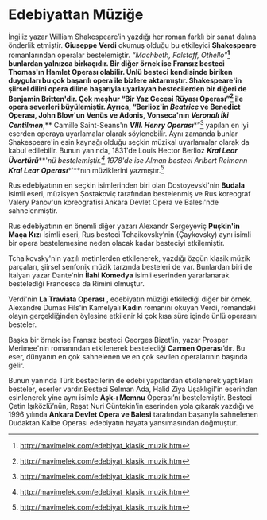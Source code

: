 # Edebiyattan Müziğe

İngiliz yazar William Shakespeare’in yazdığı her roman farklı bir sanat dalına önderlik etmiştir. **Giuseppe Verdi** okumuş olduğu bu etkileyici **Shakespeare** romanlarından operalar bestelemiştir. **“Machbeth*, Falstaff, Othello*”**[^1] bunlardan yalnızca birkaçıdır. Bir diğer örnek ise Fransız besteci **Thomas'ın** **Hamlet Operası** olabilir. Ünlü besteci kendisinde biriken duyguları bu çok başarılı opera ile bizlere aktarmıştır. Shakespeare'in şiirsel dilini opera diline başarıyla uyarlayan bestecilerden bir diğeri de **Benjamin Britten**'dir. Çok meşhur **“Bir Yaz Gecesi Rüyası Operası”**[^2] ile opera severleri büyülemiştir. Ayrıca, “Berlioz'in ***Beatrice*** **ve** **Benedict Operası**, John Blow'un **Venüs ve Adonis**, Vonseca'nın ***Veronalı İki Centilmen*****,** Camille Saint-Seans'ın ***VIII. Henry Operası****”[^3] yapılan en iyi eserden operaya uyarlamalar olarak söylenebilir. Aynı zamanda bunlar Shakespeare'in esin kaynağı olduğu seçkin müzikal uyarlamalar olarak da kabul edilebilir. Bunun yanında, 1831'de Louis Hector Berlioz ***Kral Lear Üvertürü*****'**nü bestelemiştir.[^4] 1978'de ise Alman besteci Aribert Reimann **Kral Lear*** ***Operası*****'**nın müziklerini yazmıştır.[^5] 

Rus edebiyatının en seçkin isimlerinden biri olan Dostoyevski'nin **Budala** isimli eseri, müzisyen Şostakoviç tarafından bestelenmiş ve Rus koreograf Valery Panov'un koreografisi Ankara Devlet Opera ve Balesi'nde sahnelenmiştir.

Rus edebiyatının en önemli diğer yazarı Alexandr Sergeyeviç **Puşkin'in Maça Kızı** isimli eseri, Rus besteci Tchaikovsky’nin (Çaykovsky) aynı isimli bir opera bestelemesine neden olacak kadar besteciyi etkilemiştir.

Tchaikovsky'nin yazılı metinlerden etkilenerek, yazdığı özgün klasik müzik parçaları, şiirsel senfonik müzik tarzında besteleri de var. Bunlardan biri de İtalyan yazar Dante'nin **İlahi Komedya** isimli eserinden yararlanarak bestelediği Francesca da Rimini olmuştur.

Verdi'nin **La Traviata Operası** , edebiyatın müziği etkilediği diğer bir örnek. Alexandre Dumas Fils'in Kamelyalı **Kadın** romanını okuyan Verdi, romandaki olayın gerçekliğinden öylesine etkilenir ki çok kısa süre içinde ünlü operasını besteler.

Başka bir örnek ise Fransız besteci Georges Bizet'in, yazar Prosper Merimee'nin romanından etkilenerek bestelediği **Carmen Operası**’dır. Bu eser, dünyanın en çok sahnelenen ve en çok sevilen operalarının başında gelir.

Bunun yanında Türk bestecilerin de edebi yapıtlardan etkilenerek yaptıkları besteler, eserler vardır.Besteci Selman Ada, Halid Ziya Uşaklıgil'in eserinden esinlenerek yine aynı isimle  **Aşk-ı Memnu** Operası’nı bestelemiştir. Besteci Çetin Işıközlü’nün, Reşat Nuri Güntekin'in eserinden yola çıkarak yazdığı ve 1996 yılında **Ankara Devlet Opera ve Balesi** tarafından başarıyla sahnelenen Dudaktan Kalbe Operası edebiyatın hayata yansımasından doğmuştur.

[^1]: http://mavimelek.com/edebiyat_klasik_muzik.htm
[^2]: http://mavimelek.com/edebiyat_klasik_muzik.htm
[^3]: http://mavimelek.com/edebiyat_klasik_muzik.htm
[^4]: http://mavimelek.com/edebiyat_klasik_muzik.htm
[^5]: http://mavimelek.com/edebiyat_klasik_muzik.htm

